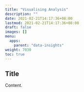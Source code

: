```yaml
---
title: "Visualising Analysis"
description: ""
date: 2021-02-21T14:17:36+08:00
lastmod: 2021-02-21T14:17:36+08:00
draft: false
images: []
menu:
  apps:
    parent: "data-insights"
weight: 7030
toc: true
---
```


## Title

Content.
